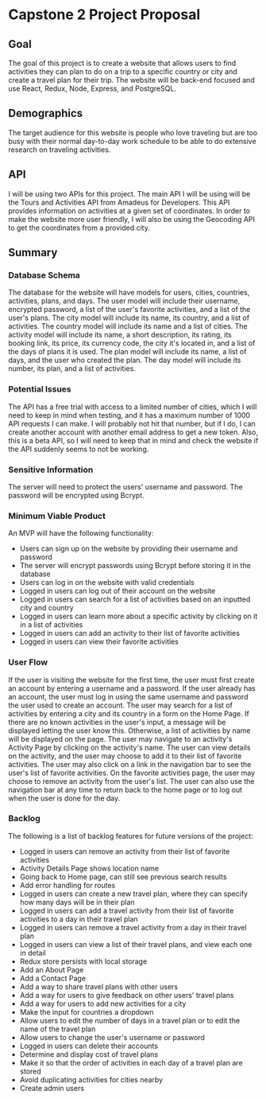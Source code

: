 # Capstone 2 Project Proposal

## Goal

The goal of this project is to create a website that allows users to find
activities they can plan to do on a trip to a specific country or city and
create a travel plan for their trip. The website will be back-end focused and
use React, Redux, Node, Express, and PostgreSQL.

## Demographics

The target audience for this website is people who love traveling but are too
busy with their normal day-to-day work schedule to be able to do extensive
research on traveling activities.

## API

I will be using two APIs for this project. The main API I will be using will be
the Tours and Activities API from Amadeus for Developers. This API provides
information on activities at a given set of coordinates. In order to make the
website more user friendly, I will also be using the Geocoding API to get the
coordinates from a provided city.

## Summary

### Database Schema

The database for the website will have models for users, cities, countries,
activities, plans, and days. The user model will include their username,
encrypted password, a list of the user's favorite activities, and a list of the
user's plans. The city model will include its name, its country, and a list of
activities. The country model will include its name and a list of cities. The
activity model will include its name, a short description, its rating, its
booking link, its price, its currency code, the city it's located in, and a list
of the days of plans it is used. The plan model will include its name, a list of
days, and the user who created the plan. The day model will include its number,
its plan, and a list of activities.

### Potential Issues

The API has a free trial with access to a limited number of cities, which I will
need to keep in mind when testing, and it has a maximum number of 1000 API
requests I can make. I will probably not hit that number, but if I do, I can
create another account with another email address to get a new token. Also, this
is a beta API, so I will need to keep that in mind and check the website if the
API suddenly seems to not be working.

### Sensitive Information

The server will need to protect the users' username and password. The password
will be encrypted using Bcrypt.

### Minimum Viable Product

An MVP will have the following functionality:
* Users can sign up on the website by providing their username and password
* The server will encrypt passwords using Bcrypt before storing it in the
database
* Users can log in on the website with valid credentials
* Logged in users can log out of their account on the website
* Logged in users can search for a list of activities based on an inputted city
and country
* Logged in users can learn more about a specific activity by clicking on it in
a list of activities
* Logged in users can add an activity to their list of favorite activities
* Logged in users can view their favorite activities

### User Flow

If the user is visiting the website for the first time, the user must first
create an account by entering a username and a password. If the user already has
an account, the user must log in using the same username and password the user
used to create an account. The user may search for a list of activities by
entering a city and its country in a form on the Home Page. If there are no
known activities in the user's input, a message will be displayed letting the
user know this. Otherwise, a list of activities by name will be displayed on the
page. The user may navigate to an activity's Activity Page by clicking on the
activity's name. The user can view details on the activity, and the user may
choose to add it to their list of favorite activities. The user may also click
on a link in the navigation bar to see the user's list of favorite activities.
On the favorite activities page, the user may choose to remove an activity from
the user's list. The user can also use the navigation bar at any time to return
back to the home page or to log out when the user is done for the day.

### Backlog

The following is a list of backlog features for future versions of the project:
* Logged in users can remove an activity from their list of favorite activities
* Activity Details Page shows location name
* Going back to Home page, can still see previous search results
* Add error handling for routes
* Logged in users can create a new travel plan, where they can specify how many
days will be in their plan
* Logged in users can add a travel activity from their list of favorite
activities to a day in their travel plan
* Logged in users can remove a travel activity from a day in their travel plan
* Logged in users can view a list of their travel plans, and view each one in
detail
* Redux store persists with local storage
* Add an About Page
* Add a Contact Page
* Add a way to share travel plans with other users
* Add a way for users to give feedback on other users' travel plans
* Add a way for users to add new activities for a city
* Make the input for countries a dropdown
* Allow users to edit the number of days in a travel plan or to edit the name
of the travel plan
* Allow users to change the user's username or password
* Logged in users can delete their accounts
* Determine and display cost of travel plans
* Make it so that the order of activities in each day of a travel plan are
stored
* Avoid duplicating activities for cities nearby
* Create admin users
